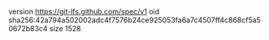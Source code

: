 version https://git-lfs.github.com/spec/v1
oid sha256:42a794a502002adc4f7576b24ce925053fa6a7c4507ff4c868cf5a50672b83c4
size 1528
